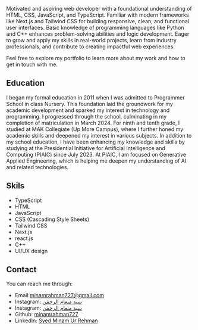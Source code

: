Motivated and aspiring web developer with a foundational
 understanding of HTML, CSS, JavaScript, and TypeScript. Familiar with
 modern frameworks like Next.js and Tailwind CSS for building
 responsive, clean, and functional user interfaces. Basic knowledge of
 programming languages like Python and C++ enhances problem-solving
 abilities and logic development. Eager to grow and apply my skills in
 real-world projects, learn from industry professionals, and contribute to
 creating impactful web experiences.<br/>
 
Feel free to explore my portfolio to learn more about my work and how to get in touch with me.
<h2>Education</h2> 
I began my formal education in 2011 when I was admitted to Programmer School in class Nursery. This foundation laid the groundwork for my academic development and sparked my interest in technology and programming. I progressed through the school, culminating in my completion of matriculation in March 2024. For ninth and tenth grade, I studied at MAK Collegiate (Up More Campus), where I further honed my academic skills and deepened my interest in various subjects. In addition to my school education, I have been enhancing my knowledge and skills by studying at the Presidential Initiative for Artificial Intelligence and Computing (PIAIC) since July 2023. At PIAIC, I am focused on Generative Applied Engineering, which is helping me deepen my understanding of AI and related technologies.<br/>
<h2>Skils</h2>
<ul>
  <li>TypeScript</li>
  <li>HTML</li>
  <li>JavaScript</li>
  <li>CSS (Cascading Style Sheets)</li>
  <li>Tailwind CSS</li>
  <li>Next.js</li>
  <li>react.js</li>
  <li>C++</li>
  <li>UI/UX design</li>
</ul>
<h2>Contact</h2>
You can reach me through:
<ul>
  <li>Email:<a href="mailto:minamrahman727@gmail.com" class="text-gray-700">minamrahman727@gmail.com</a></li>
  <li>Instagram: <a href="www.instagram.com/syedminamurrehman" class="text-gray-700">سید منعام الرحمٰن</a></li>
   <li>Instagram: <a href="www.instagram.com/s.m.__.rehman" class="text-gray-700">سید منعام الرحمٰن</a></li>
   <li>Github: <a href="www.github.com/minamrahman727" class="text-gray-700">minamrahman727</a></li>
   <li>LinkedIn: <a href="https://www.linkedin.com/in/syed-minam-ur-rehman/" class="text-gray-700">Syed Minam Ur Rehman</a></li>
</ul>
